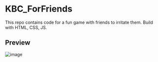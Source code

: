 # KBC_ForFriends

This repo contains code for a fun game with friends to irritate them. Build with HTML, CSS, JS.

## Preview
![image](https://github.com/mahathibodela/KBC_ForFriends/assets/121395753/5b92aa8c-1ed4-4100-98ec-38cb88e2e4bb)
